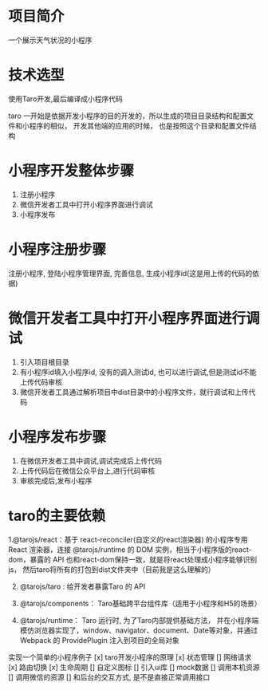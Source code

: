 
# 项目简介

一个展示天气状况的小程序

# 技术选型

使用Taro开发,最后编译成小程序代码

taro 一开始是依据开发小程序的目的开发的，所以生成的项目目录结构和配置文件和小程序的相似，
开发其他端的应用的时候， 也是按照这个目录和配置文件结构

# 小程序开发整体步骤

1. 注册小程序
2. 微信开发者工具中打开小程序界面进行调试
3. 小程序发布


# 小程序注册步骤

注册小程序, 登陆小程序管理界面, 完善信息, 生成小程序id(这是用上传的代码的依据)

# 微信开发者工具中打开小程序界面进行调试

1. 引入项目根目录
2. 有小程序id填入小程序id, 没有的调入测试id, 也可以进行调试,但是测试id不能上传代码审核
3. 微信开发者工具通过解析项目中dist目录中的小程序文件，就行调试和上传代码

# 小程序发布步骤

1. 在微信开发者工具中调试,调试完成后上传代码
2. 上传代码后在微信公众平台上,进行代码审核
3. 审核完成后,发布小程序

# taro的主要依赖

1.@tarojs/react：基于 react-reconciler(自定义的react渲染器) 的小程序专用 React 渲染器，连接 @tarojs/runtime 的 DOM 实例，相当于小程序版的react-dom，暴露的 API 也和react-dom保持一致，就是将react处理成小程序能够识别js， 然后taro将所有的打包到dist文件夹中（目前我是这么理解的）

2. @tarojs/taro : 给开发者暴露Taro 的 API

3. @tarojs/components： Taro基础跨平台组件库（适用于小程序和H5的场景）

4. @tarojs/runtime： Taro 运行时,  为了Taro内部提供基础方法， 并在小程序端模仿浏览器实现了，window、navigator、document、Date等对象，并通过 Webpack 的 ProvidePlugin 注入到项目的全局对象



实现一个简单的小程序例子
[x] taro开发小程序的原理
[x] 状态管理
[] 网络请求
[x] 路由切换
[x] 生命周期
[] 自定义图标
[] 引入ui库
[] mock数据
[] 调用本机资源
[] 调用微信的资源
[] 和后台的交互方式, 是不是直接正常调用接口

